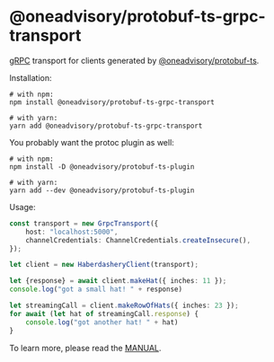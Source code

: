 @oneadvisory/protobuf-ts-grpc-transport
===========================

[gRPC](https://grpc.io/) transport for clients generated by [@oneadvisory/protobuf-ts](https://github.com/oneadvisory/protobuf-ts/).

Installation:

```shell script
# with npm:
npm install @oneadvisory/protobuf-ts-grpc-transport

# with yarn:
yarn add @oneadvisory/protobuf-ts-grpc-transport
```


You probably want the protoc plugin as well: 
          
```shell script
# with npm:
npm install -D @oneadvisory/protobuf-ts-plugin

# with yarn:
yarn add --dev @oneadvisory/protobuf-ts-plugin
```
                       

Usage:
```typescript
const transport = new GrpcTransport({
    host: "localhost:5000",
    channelCredentials: ChannelCredentials.createInsecure(),
});

let client = new HaberdasheryClient(transport);

let {response} = await client.makeHat({ inches: 11 });
console.log("got a small hat! " + response)

let streamingCall = client.makeRowOfHats({ inches: 23 });
for await (let hat of streamingCall.response) {
    console.log("got another hat! " + hat)
}
```


To learn more, please read the [MANUAL](https://github.com/oneadvisory/protobuf-ts/blob/master/MANUAL.md#grpc-transport).   


